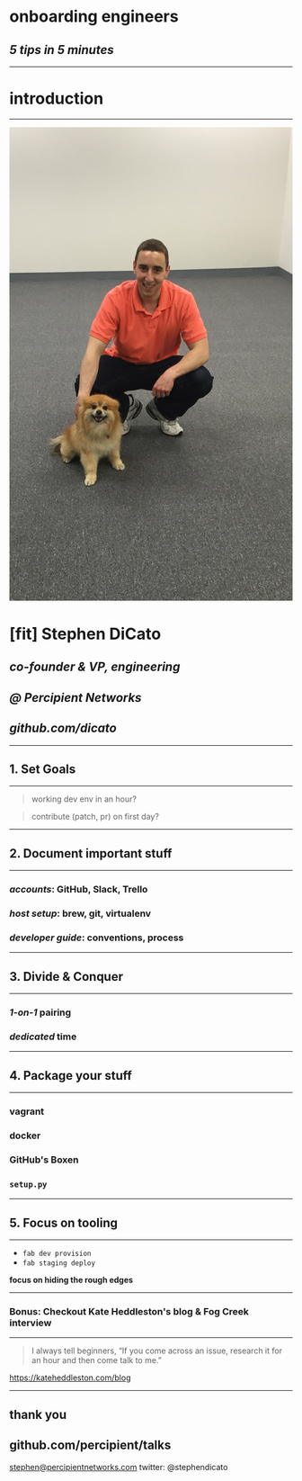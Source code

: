 <!---
This is a comment and should not render!
-->

# onboarding engineers
## _5 tips in 5 minutes_

---

# introduction

---

![left fill](../boston_python_08_27_2015/images/dicato.png)

# [fit] Stephen DiCato

## _co-founder & VP, engineering_
## _@ Percipient Networks_
## _github.com/dicato_

---

## 1. Set Goals

---

> working dev env in an hour?

> contribute (patch, pr) on first day?

---

## 2. Document important stuff

---

### *accounts*: GitHub, Slack, Trello
### *host setup*: brew, git, virtualenv
### *developer guide*: conventions, process

---

## 3. Divide & Conquer

---

### *1-on-1* pairing
### *dedicated* time

---

## 4. Package your stuff

---

### vagrant
### docker
### GitHub's Boxen
### `setup.py`

---

## 5. Focus on tooling

---

* `fab dev provision`
* `fab staging deploy`

**focus on hiding the rough edges**

---

### **Bonus:** Checkout Kate Heddleston's blog & Fog Creek interview

---

> I always tell beginners, “If you come across an issue, research it for an hour and then come talk to me.”

https://kateheddleston.com/blog

---

## thank you
## github.com/percipient/talks

stephen@percipientnetworks.com
twitter: @stephendicato
